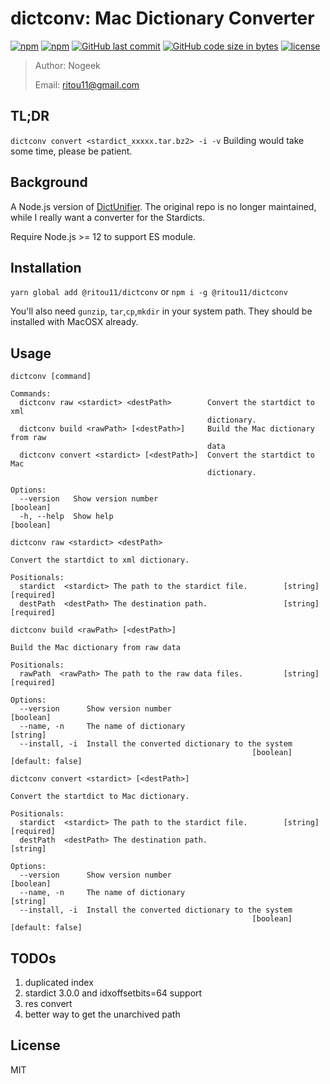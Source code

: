 # dictconv: Mac Dictionary Converter

[![npm](https://img.shields.io/npm/v/@ritou11/dictconv.svg?style=flat-square)](https://www.npmjs.com/package/@ritou11/dictconv)
[![npm](https://img.shields.io/npm/dt/@ritou11/dictconv.svg?style=flat-square)](https://www.npmjs.com/package/@ritou11/dictconv)
[![GitHub last commit](https://img.shields.io/github/last-commit/ritou11/dictconv.svg?style=flat-square)](https://github.com/ritou11/dictconv)
[![GitHub code size in bytes](https://img.shields.io/github/languages/code-size/ritou11/dictconv.svg?style=flat-square)](https://github.com/ritou11/dictconv)
[![license](https://img.shields.io/github/license/ritou11/dictconv.svg?style=flat-square)](https://github.com/ritou11/dictconv/blob/master/LICENSE.md)

> Author: Nogeek
>
> Email: ritou11@gmail.com

## TL;DR

`dictconv convert <stardict_xxxxx.tar.bz2> -i -v`
Building would take some time, please be patient.

## Background
A Node.js version of [DictUnifier](https://github.com/jjgod/mac-dictionary-kit). The original repo is no longer maintained, while I really want a converter for the Stardicts.

Require Node.js >= 12 to support ES module.

## Installation

`yarn global add @ritou11/dictconv` or `npm i -g @ritou11/dictconv`

You'll also need `gunzip`, `tar`,`cp`,`mkdir` in your system path. They should be installed with MacOSX already.

## Usage
```
dictconv [command]

Commands:
  dictconv raw <stardict> <destPath>        Convert the startdict to xml
                                            dictionary.
  dictconv build <rawPath> [<destPath>]     Build the Mac dictionary from raw
                                            data
  dictconv convert <stardict> [<destPath>]  Convert the startdict to Mac
                                            dictionary.

Options:
  --version   Show version number                                      [boolean]
  -h, --help  Show help                                                [boolean]
```
```
dictconv raw <stardict> <destPath>

Convert the startdict to xml dictionary.

Positionals:
  stardict  <stardict> The path to the stardict file.        [string] [required]
  destPath  <destPath> The destination path.                 [string] [required]
```
```
dictconv build <rawPath> [<destPath>]

Build the Mac dictionary from raw data

Positionals:
  rawPath  <rawPath> The path to the raw data files.         [string] [required]

Options:
  --version      Show version number                                   [boolean]
  --name, -n     The name of dictionary                                 [string]
  --install, -i  Install the converted dictionary to the system
                                                      [boolean] [default: false]
```
```
dictconv convert <stardict> [<destPath>]

Convert the startdict to Mac dictionary.

Positionals:
  stardict  <stardict> The path to the stardict file.        [string] [required]
  destPath  <destPath> The destination path.                            [string]

Options:
  --version      Show version number                                   [boolean]
  --name, -n     The name of dictionary                                 [string]
  --install, -i  Install the converted dictionary to the system
                                                      [boolean] [default: false]
```
## TODOs
1. duplicated index
2. stardict 3.0.0 and idxoffsetbits=64 support
3. res convert
4. better way to get the unarchived path

## License

MIT
